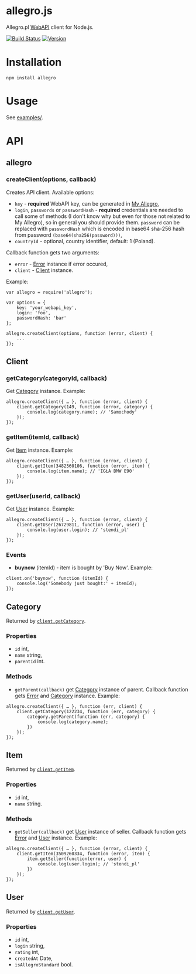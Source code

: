 # allegro.js

Allegro.pl [WebAPI](http://allegro.pl/webapi/) client for Node.js.

[![Build Status](https://img.shields.io/travis/mthenw/allegro.js.svg?style=flat)](https://travis-ci.org/mthenw/allegro.js)
[![Version](http://img.shields.io/npm/v/allegro.svg?style=flat)](https://www.npmjs.org/package/allegro)

# Installation
```
npm install allegro
```

# Usage

See [examples/](https://github.com/mthenw/allegro.js/tree/master/examples).

# API

## allegro

### createClient(options, callback)

Creates API client. Available options:

* ```key``` - **required** WebAPI key, can be generated in [My Allegro](http://allegro.pl/myaccount/webapi.php),
* ```login```, ```passwords``` or ```passwordHash``` - **required** credentials are needed to call some of methods (I don't know why but even for those not related to My Allegro), so in general you should provide them. ```password``` can be replaced with ```passwordHash``` which is encoded in base64 sha-256 hash from password ```(base64(sha256(password)))```,
* ```countryId``` - optional, country identifier, default: 1 (Poland).

Callback function gets two arguments:

* ```error``` - [Error](https://developer.mozilla.org/en-US/docs/Web/JavaScript/Reference/Global_Objects/Error) instance if error occured,
* ```client``` - [Client](#client) instance.

Example:

```
var allegro = require('allegro');

var options = {
    key: 'your_webapi_key',
    login: 'foo',
    passwordHash: 'bar'
};

allegro.createClient(options, function (error, client) {
    ...
});
```

## Client

### getCategory(categoryId, callback)

Get [Category](#category) instance. Example:

```
allegro.createClient({ … }, function (error, client) {
    client.getCategory(149, function (error, category) {
        console.log(category.name); // 'Samochody'
    });
});

```

### getItem(itemId, callback)

Get [Item](#item) instance. Example:

```
allegro.createClient({ … }, function (error, client) {
    client.getItem(3482560106, function (error, item) {
        console.log(item.name); // 'IGŁA BMW E90'
    });
});

```

### getUser(userId, callback)

Get [User](#user) instance. Example:

```
allegro.createClient({ … }, function (error, client) {
    client.getUser(26729811, function (error, user) {
        console.log(user.login); // 'stendi_pl'
    });
});

```

### Events

* **buynow** (itemId) - item is bought by 'Buy Now'. Example:

```
client.on('buynow', function (itemId) {
    console.log('Somebody just bought:' + itemId);
});
```

## Category

Returned by [```client.getCategory```](#getcategorycategoryid-callback).

### Properties

* ```id``` int,
* ```name``` string,
* ```parentId``` int.

### Methods

* ```getParent(callback)``` get [Category](#category) instance of parent. Callback function gets [Error](https://developer.mozilla.org/en-US/docs/Web/JavaScript/Reference/Global_Objects/Error) and [Category](#category) instance. Example:

```
allegro.createClient({ … }, function (err, client) {
    client.getCategory(122234, function (err, category) {
        category.getParent(function (err, category) {
            console.log(category.name);
        })
    });
});
```

## Item

Returned by [```client.getItem```](#getitemitemid-callback).

### Properties

* ```id``` int,
* ```name``` string.

### Methods

* ```getSeller(callback)``` get [User](#user) instance of seller. Callback function gets [Error](https://developer.mozilla.org/en-US/docs/Web/JavaScript/Reference/Global_Objects/Error) and [User](#user) instance. Example:

```
allegro.createClient({ … }, function (error, client) {
    client.getItem(3509260334, function (error, item) {
        item.getSeller(function(error, user) {
            console.log(user.login); // 'stendi_pl'
        })
    });
});
```

## User

Returned by [```client.getUser```](#getuseruserid-callback).

### Properties

* ```id``` int,
* ```login``` string,
* ```rating``` int,
* ```createdAt``` Date,
* ```isAllegroStandard``` bool.
